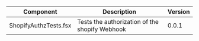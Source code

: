 |Component|Description|Version|
|---------|-----------|-------|
|ShopifyAuthzTests.fsx|Tests the authorization of the shopify Webhook|0.0.1|